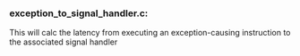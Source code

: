### exception_to_signal_handler.c:
This will calc the latency from executing an exception-causing instruction to the associated signal handler

